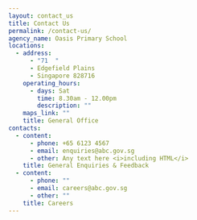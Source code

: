 ```yaml
---
layout: contact_us
title: Contact Us
permalink: /contact-us/
agency_name: Oasis Primary School
locations:
  - address:
      - "71  "
      - Edgefield Plains
      - Singapore 828716
    operating_hours:
      - days: Sat
        time: 8.30am - 12.00pm
        description: ""
    maps_link: ""
    title: General Office
contacts:
  - content:
      - phone: +65 6123 4567
      - email: enquiries@abc.gov.sg
      - other: Any text here <i>including HTML</i>
    title: General Enquiries & Feedback
  - content:
      - phone: ""
      - email: careers@abc.gov.sg
      - other: ""
    title: Careers
---
```

